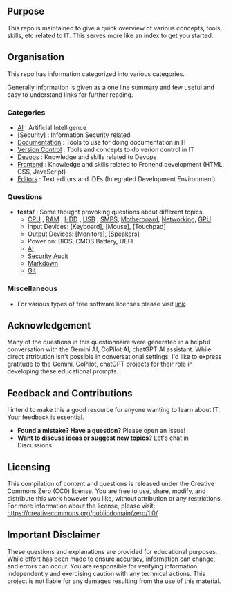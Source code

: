 ## Purpose
This repo is maintained to give a quick overview of various concepts, tools, skills, etc related to IT.
This serves more like an index to get you started.

## Organisation
This repo has information categorized into various categories.

Generally information is given as a one line summary and few useful and easy to understand links for further reading.

### Categories
- [AI](AI.md) : Artificial Intelligence
- [Security] : Information Security related
- [Documentation](Documentation.md) : Tools to use for doing documentation in IT
- [Version Control](Version-Control.md) : Tools and concepts to do verion control in IT
- [Devops](Devops.md) : Knowledge and skills related to Devops 
- [Frontend](Frontend.md) : Knowledge and skills related to Fronend development (HTML, CSS, JavaScript)
- [Editors](Editors.md) : Text editors and IDEs (Integrated Development Environment)

### Questions
- **tests/** : Some thought provoking questions about different topics.
  - [CPU](tests/cpu.md) , [RAM](tests/ram.md) , [HDD](tests/hdd.md) , [USB](tests/usb.md) , [SMPS](tests/smps.md), [Motherboard](tests/motherboard.md), [Networking](tests/networking.md), [GPU](tests/gpu.md)
  - Input Devices: [Keyboard], [Mouse], [Touchpad]
  - Output Devices: [Monitors], [Speakers]
  - Power on: BIOS, CMOS Battery, UEFI
  - [AI](tests/ai.md)
  - [Security Audit](tests/security-audit.md)
  - [Markdown](tests/markdown.md)
  - [Git](tests/git.md)

### Miscellaneous
- For various types of free software licenses please visit [link](https://www.gnu.org/licenses/license-list.html).

## Acknowledgement
Many of the questions in this questionnaire were generated in a helpful conversation with the Gemini AI, CoPilot AI, chatGPT AI assistant.  While direct attribution isn't possible in conversational settings,  I'd like to express gratitude to the Gemini, CoPilot, chatGPT projects for their role in developing these educational prompts.

## Feedback and Contributions
I intend to make this a good resource for anyone wanting to learn about IT. Your feedback is essential.
* **Found a mistake? Have a question?** Please open an Issue!
* **Want to discuss ideas or suggest new topics?** Let's chat in Discussions.
<!-- * **Feeling ambitious?** Check out our 'CONTRIBUTING.md' to learn how to add your content or questions. -->

## Licensing
This compilation of content and questions is released under the Creative Commons Zero (CC0) license. You are free to use, share, modify, and distribute this work however you like, without attribution or any restrictions. 
For more information about the license, please visit: https://creativecommons.org/publicdomain/zero/1.0/

## Important Disclaimer
These questions and explanations are provided for educational purposes.  While effort has been made to ensure accuracy, information can change, and errors can occur.   You are responsible for verifying information independently and exercising caution with any technical actions.  This project is not liable for any damages resulting from the use of this material.
